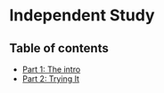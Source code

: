 # Independent Study
## Table of contents
+ [Part 1: The intro](entries/entry01-plan.md)
+ [Part 2: Trying It](entries/entry02-plan.md)